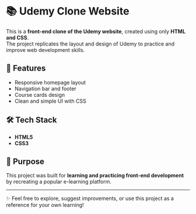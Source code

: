 # 📚 Udemy Clone Website

This is a **front-end clone of the Udemy website**, created using only **HTML and CSS**.  
The project replicates the layout and design of Udemy to practice and improve web development skills.

## 🚀 Features
- Responsive homepage layout  
- Navigation bar and footer  
- Course cards design  
- Clean and simple UI with CSS  

## 🛠️ Tech Stack
- **HTML5**  
- **CSS3**

## 🎯 Purpose
This project was built for **learning and practicing front-end development** by recreating a popular e-learning platform.

---
✨ Feel free to explore, suggest improvements, or use this project as a reference for your own learning!

